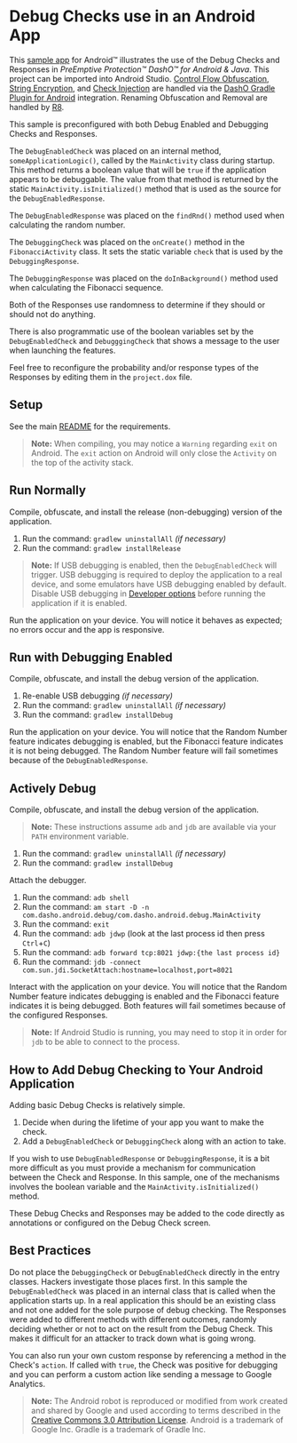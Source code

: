 # Debug Checks use in an Android App

This [sample app](../README.md#sample_desc) for Android™ illustrates the use of the Debug Checks and Responses in _PreEmptive Protection™ DashO™ for Android & Java_.
This project can be imported into Android Studio.
[Control Flow Obfuscation](https://www.preemptive.com/dasho/pro/userguide/en/understanding_obfuscation_control.html), [String Encryption](https://www.preemptive.com/dasho/pro/userguide/en/understanding_obfuscation_string_encryption.html), and [Check Injection](https://www.preemptive.com/dasho/pro/userguide/en/understanding_checks_overview.html) are handled via the [DashO Gradle Plugin for Android](https://www.preemptive.com/dasho/pro/userguide/en/ref_dagp_index.html) integration.
Renaming Obfuscation and Removal are handled by [R8](https://r8-docs.preemptive.com/).

This sample is preconfigured with both Debug Enabled and Debugging Checks and Responses.

The `DebugEnabledCheck` was placed on an internal method, `someApplicationLogic()`, called by the `MainActivity` class during startup.
This method returns a boolean value that will be `true` if the application appears to be debuggable.
The value from that method is returned by the static `MainActivity.isInitialized()` method that is used as the source for the `DebugEnabledResponse`.

The `DebugEnabledResponse` was placed on the `findRnd()` method used when calculating the random number.

The `DebuggingCheck` was placed on the `onCreate()` method in the `FibonacciActivity` class.
It sets the static variable `check` that is used by the `DebuggingResponse`.

The `DebuggingResponse` was placed on the `doInBackground()` method used when calculating the Fibonacci sequence.

Both of the Responses use randomness to determine if they should or should not do anything.

There is also programmatic use of the boolean variables set by the `DebugEnabledCheck` and `DebugggingCheck` that shows a message to the user when launching the features.

Feel free to reconfigure the probability and/or response types of the Responses by editing them in the `project.dox` file.

## Setup

See the main [README](../README.md) for the requirements.

>**Note:** When compiling, you may notice a `Warning` regarding `exit` on Android.
>The `exit` action on Android will only close the `Activity` on the top of the activity stack.

## Run Normally

Compile, obfuscate, and install the release (non-debugging) version of the application.

1.  Run the command: `gradlew uninstallAll` _(if necessary)_
2.  Run the command: `gradlew installRelease`

>**Note:** If USB debugging is enabled, then the `DebugEnabledCheck` will trigger.
>USB debugging is required to deploy the application to a real device, and some emulators have USB debugging enabled by default.
>Disable USB debugging in [Developer options](https://developer.android.com/studio/debug/dev-options) before running the application if it is enabled.

Run the application on your device.
You will notice it behaves as expected; no errors occur and the app is responsive.

## Run with Debugging Enabled

Compile, obfuscate, and install the debug version of the application.

1.  Re-enable USB debugging _(if necessary)_
2.  Run the command: `gradlew uninstallAll` _(if necessary)_
3.  Run the command: `gradlew installDebug`

Run the application on your device.
You will notice that the Random Number feature indicates debugging is enabled, but the Fibonacci feature indicates it is not being debugged.
The Random Number feature will fail sometimes because of the `DebugEnabledResponse`.

## Actively Debug

Compile, obfuscate, and install the debug version of the application.

>**Note:** These instructions assume `adb` and `jdb` are available via your `PATH` environment variable.

1.  Run the command: `gradlew uninstallAll` _(if necessary)_
2.  Run the command: `gradlew installDebug`

Attach the debugger.

1.  Run the command: `adb shell`
2.  Run the command: `am start -D -n com.dasho.android.debug/com.dasho.android.debug.MainActivity`
3.  Run the command: `exit`
4.  Run the command: `adb jdwp` (look at the last process id then press `Ctrl`+`C`)
5.  Run the command: `adb forward tcp:8021 jdwp:{the last process id}`
6.  Run the command: `jdb -connect com.sun.jdi.SocketAttach:hostname=localhost,port=8021`

Interact with the application on your device.
You will notice that the Random Number feature indicates debugging is enabled and the Fibonacci feature indicates it is being debugged.
Both features will fail sometimes because of the configured Responses.

>**Note:** If Android Studio is running, you may need to stop it in order for `jdb` to be able to connect to the process.

## How to Add Debug Checking to Your Android Application

Adding basic Debug Checks is relatively simple.

1.  Decide when during the lifetime of your app you want to make the check.
2.  Add a `DebugEnabledCheck` or `DebuggingCheck` along with an action to take.

If you wish to use `DebugEnabledResponse` or `DebuggingResponse`, it is a bit more difficult as you must provide a mechanism for communication between the Check and Response.
In this sample, one of the mechanisms involves the boolean variable and the `MainActivity.isInitialized()` method.

These Debug Checks and Responses may be added to the code directly as annotations or configured on the Debug Check screen.

## Best Practices

Do not place the `DebuggingCheck` or `DebugEnabledCheck` directly in the entry classes.
Hackers investigate those places first.
In this sample the `DebugEnabledCheck` was placed in an internal class that is called when the application starts up.
In a real application this should be an existing class and not one added for the sole purpose of debug checking.
The Responses were added to different methods with different outcomes, randomly deciding whether or not to act on the result from the Debug Check.
This makes it difficult for an attacker to track down what is going wrong.

You can also run your own custom response by referencing a method in the Check's `action`.
If called with `true`, the Check was positive for debugging and you can perform a custom action like sending a message to Google Analytics.

>**Note:** The Android robot is reproduced or modified from work created and shared by Google and used according to terms described in the [Creative Commons 3.0 Attribution License](http://creativecommons.org/licenses/by/3.0/).
Android is a trademark of Google Inc.
Gradle is a trademark of Gradle Inc.
